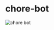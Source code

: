 # chore-bot

![chore bot](https://user-images.githubusercontent.com/71883422/109869035-4c13c200-7c60-11eb-86cc-dc3d1acbaed0.png)
